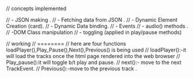 // concepts implemented

// - JSON making .
// - Fetching data from JSON .
// - Dynamic Element Creation (card).
// - Dynamic Data binding.
// - Events
// - audio() methods .
// -DOM Class manipulation
// - toggling (applied in play/pause methods)

// working
// ========
// here are four functions loadPlayer(),Play_Pause(),Next(),Previous() is being used
// loadPlayer():-it will load the tracks once the html page rendered into the web browser
// Play_pause():it will toggle b/t play and pause.
// next():- move to the next TrackEvent.
// Previous():-move to the previous track .
